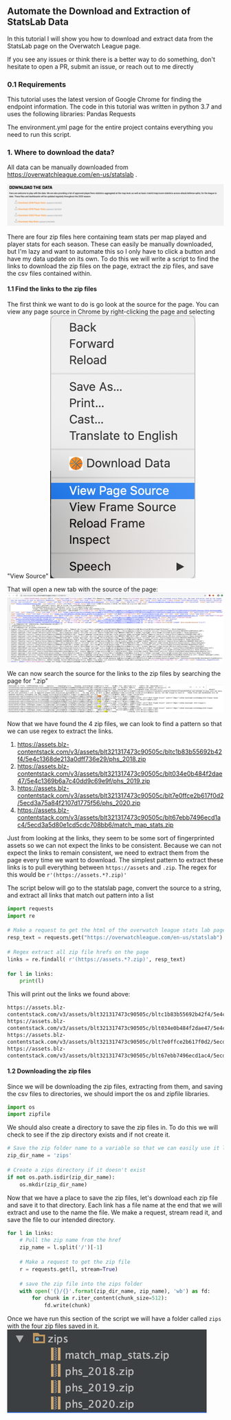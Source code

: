 ## Automate the Download and Extraction of StatsLab Data

In this tutorial I will show you how to download and extract data from the StatsLab page on the Overwatch League page.

If you see any issues or think there is a better way to do something,
don't hesitate to open a PR, submit an issue, or reach out to me directly

### 0.1 Requirements
This tutorial uses the latest version of Google Chrome for finding the endpoint information.
The code in this tutorial was written in python 3.7 and uses the following libraries:
Pandas
Requests

The environment.yml page for the entire project contains everything you need to run this script.


### 1. Where to download the data?

All data can be manually downloaded from https://overwatchleague.com/en-us/statslab .

![StatsLab Page](screen_shots/statslab_page.png)

There are four zip files here containing team stats per map played and player stats for each season.
These can easily be manually downloaded,
but I'm lazy and want to automate this so I only have to click a button
and have my data update on its own. To do this we will write a script to find the links to download the zip files on the page,
extract the zip files, and save the csv files contained within.

#### 1.1 Find the links to the zip files
The first think we want to do is go look at the source for the page.
You can view any page source in Chrome by right-clicking the page and selecting "View Source"
![View Source](screen_shots/view_source.png)

That will open a new tab with the source of the page:
![Source](screen_shots/source.png)

We can now search the source for the links to the zip files by searching the page for ".zip"
![Find Zip](screen_shots/find_zip.png)

Now that we have found the 4 zip files, we can look to find a pattern so that we can use regex to extract the links.

1. https://assets.blz-contentstack.com/v3/assets/blt321317473c90505c/bltc1b83b55692b42f4/5e4c1368de213a0dff736e29/phs_2018.zip
2. https://assets.blz-contentstack.com/v3/assets/blt321317473c90505c/blt034e0b484f2dae47/5e4c1369b6a7c40dd9c69e9f/phs_2019.zip
3. https://assets.blz-contentstack.com/v3/assets/blt321317473c90505c/blt7e0ffce2b617f0d2/5ecd3a75a84f2107d1775f56/phs_2020.zip
4. https://assets.blz-contentstack.com/v3/assets/blt321317473c90505c/blt67ebb7496ecd1ac4/5ecd3a5d80e1cd5cdc708bb6/match_map_stats.zip

Just from looking at the links, they seem to be some sort of fingerprinted assets so we can not expect the links to be consistent.
Because we can not expect the links to remain consistent, we need to extract them from the page every time we want to download. The simplest pattern to extract these links is to
pull everything between `https://assets` and `.zip`. The regex for this would be `r'(https://assets.*?.zip)'`


The script below will go to the statslab page, convert the source to a string, and extract all links that match out pattern into a list
```python
import requests
import re

# Make a request to get the html of the overwatch league stats lab page
resp_text = requests.get("https://overwatchleague.com/en-us/statslab").text

# Regex extract all zip file hrefs on the page
links = re.findall( r'(https://assets.*?.zip)', resp_text)

for l in links:
    print(l)
```
This will print out the links we found above:
```
https://assets.blz-contentstack.com/v3/assets/blt321317473c90505c/bltc1b83b55692b42f4/5e4c1368de213a0dff736e29/phs_2018.zip
https://assets.blz-contentstack.com/v3/assets/blt321317473c90505c/blt034e0b484f2dae47/5e4c1369b6a7c40dd9c69e9f/phs_2019.zip
https://assets.blz-contentstack.com/v3/assets/blt321317473c90505c/blt7e0ffce2b617f0d2/5ecd3a75a84f2107d1775f56/phs_2020.zip
https://assets.blz-contentstack.com/v3/assets/blt321317473c90505c/blt67ebb7496ecd1ac4/5ecd3a5d80e1cd5cdc708bb6/match_map_stats.zip
```

#### 1.2 Downloading the zip files
Since we will be downloading the zip files, extracting from them, and saving the csv files to directories, we should
import the os and zipfile libraries.
```python
import os
import zipfile
```

We should also create a directory to save the zip files in. To do this we will check to see if the zip directory exists
and if not create it.

```python
# Save the zip folder name to a variable so that we can easily use it later.
zip_dir_name = 'zips'

# Create a zips directory if it doesn't exist
if not os.path.isdir(zip_dir_name):
    os.mkdir(zip_dir_name)
```

Now that we have a place to save the zip files, let's download each zip file and save it to that directory.
Each link has a file name at the end that we will extract and use to the name the file. We make a request, stream read it, and save the file to our intended directory.

```python
for l in links:
    # Pull the zip name from the href
    zip_name = l.split('/')[-1]

    # Make a request to get the zip file
    r = requests.get(l, stream=True)

    # save the zip file into the zips folder
    with open('{}/{}'.format(zip_dir_name, zip_name), 'wb') as fd:
        for chunk in r.iter_content(chunk_size=512):
            fd.write(chunk)
```

Once we have run this section of the script we will have a folder called `zips` with the four zip files saved in it.
![Zip files](screen_shots/saved_zips.png)
